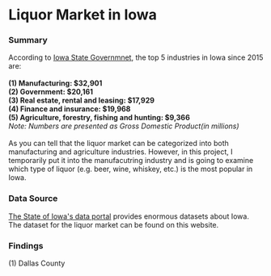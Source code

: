 # Liquor Market in Iowa
### Summary
According to [Iowa State Governmnet](https://www.iowadatacenter.org/quickfacts), the top 5 industries in Iowa since 2015 are:<br><br>
**(1) Manufacturing: $32,901**<br>
**(2) Government: $20,161**<br>
**(3) Real estate, rental and leasing: $17,929**<br>
**(4) Finance and insurance: $19,968**<br>
**(5) Agriculture, forestry, fishing and hunting: $9,366**<br>
*Note: Numbers are presented as Gross Domestic Product(in millions)*<br><br>
As you can tell that the liquor market can be categorized into both manufacturing and agriculture industries. However, in this project, I temporarily put it into the manufacutring industry and is going to examine which type of liquor (e.g. beer, wine, whiskey, etc.) is the most popular in Iowa.
### Data Source
[The State of Iowa's data portal](https://data.iowa.gov/Economy/Iowa-Liquor-Sales/m3tr-qhgy) provides enormous datasets about Iowa. The dataset for the liquor market can be found on this website.
### Findings
(1) Dallas County 
